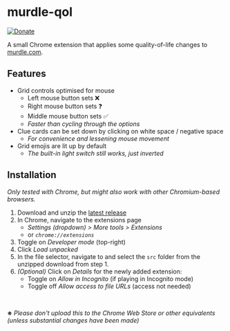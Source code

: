 # murdle-qol
[![Donate](https://img.shields.io/badge/Donate-PayPal-brightgreen.svg)](https://www.paypal.com/donate?hosted_button_id=NYFKAS24D4MJS)

A small Chrome extension that applies some quality-of-life changes to [murdle.com](https://murdle.com).

## Features
- Grid controls optimised for mouse
    - Left mouse button sets ❌
    - Right mouse button sets ❓
    - Middle mouse button sets ✅
    - *Faster than cycling through the options*
- Clue cards can be set down by clicking on white space / negative space
    - *For convenience and lessening mouse movement*
- Grid emojis are lit up by default
    - *The built-in light switch still works, just inverted*

## Installation
*Only tested with Chrome, but might also work with other Chromium-based browsers.*
1. Download and unzip the [latest release](https://github.com/itsschwer/murdle-qol/releases)
2. In Chrome, navigate to the extensions page
    - *Settings (dropdown) \> More tools > Extensions*
    - or *`chrome://extensions`*
3. Toggle on *Developer mode*  (top-right)
4. Click *Load unpacked*
5. In the file selector, navigate to and select the `src` folder from the unzipped download from step 1.
6. *(Optional)* Click on *Details* for the newly added extension:
    - Toggle on *Allow in Incognito* (if playing in Incognito mode)
    - Toggle off *Allow access to file URLs* (access not needed)

<br/>

**※** *Please don't upload this to the Chrome Web Store or other equivalents (unless substantial changes have been made)*

